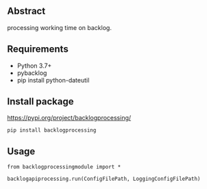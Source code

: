 ## Abstract

processing working time on backlog.

## Requirements

- Python 3.7+
- pybacklog
- pip install python-dateutil

## Install package

https://pypi.org/project/backlogprocessing/

```
pip install backlogprocessing
```

## Usage

```
from backlogprocessingmodule import *

backlogapiprocessing.run(ConfigFilePath, LoggingConfigFilePath)
```
